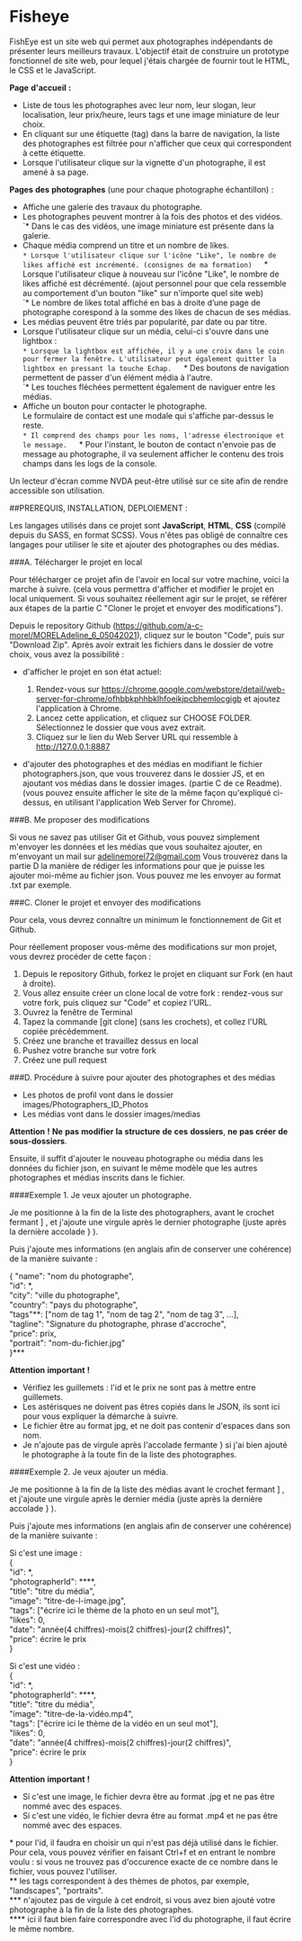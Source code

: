 # Fisheye

FishEye est un site web qui permet aux photographes indépendants de présenter leurs meilleurs travaux.
L'objectif était de construire un prototype fonctionnel de site web, pour lequel j'étais chargée de fournir tout le HTML, le CSS et le JavaScript.

__Page__ __d'accueil__ __:__ 
* Liste de tous les photographes avec leur nom, leur slogan, leur localisation, leur prix/heure, leurs tags et une image miniature de leur choix.  
* En cliquant sur une étiquette (tag) dans la barre de navigation, la liste des photographes est filtrée pour n'afficher que ceux qui correspondent à cette
étiquette.  
* Lorsque l'utilisateur clique sur la vignette d'un photographe, il est amené à sa page.  

__Pages__ __des__ __photographes__ (une pour chaque photographe échantillon) :  
* Affiche une galerie des travaux du photographe.  
* Les photographes peuvent montrer à la fois des photos et des vidéos.  
	`* Dans le cas des vidéos, une image miniature est présente dans la galerie.  
* Chaque média comprend un titre et un nombre de likes.  
	`* Lorsque l'utilisateur clique sur l'icône "Like", le nombre de likes affiché est incrémenté. (consignes de ma formation)  
	`* Lorsque l'utilisateur clique à nouveau sur l'icône "Like", le nombre de likes affiché est décrémenté. (ajout personnel pour que cela ressemble au comportement d'un bouton "like" sur n'importe quel site web)  
	`* Le nombre de likes total affiché en bas à droite d’une page de photographe corespond à la somme des likes de chacun de ses médias.  
* Les médias peuvent être triés par popularité, par date ou par titre.  
* Lorsque l'utilisateur clique sur un média, celui-ci s'ouvre dans une lightbox :  
	`* Lorsque la lightbox est affichée, il y a une croix dans le coin pour fermer la fenêtre. L'utilisateur peut également quitter la lightbox en pressant la touche Echap.  
	`* Des boutons de navigation permettent de passer d'un élément média à l'autre.  
	`* Les touches fléchées permettent également de naviguer entre les médias.  
* Affiche un bouton pour contacter le photographe.  
Le formulaire de contact est une modale qui s'affiche par-dessus le reste.  
	`* Il comprend des champs pour les noms, l'adresse électronique et le message.  
	`* Pour l'instant, le bouton de contact n'envoie pas de message au photographe, il va seulement afficher le contenu des trois champs dans les logs de la console.  

Un lecteur d'écran comme NVDA peut-être utilisé sur ce site afin de rendre accessible son utilisation.


##PREREQUIS, INSTALLATION, DEPLOIEMENT :

Les langages utilisés dans ce projet sont __JavaScript__, __HTML__, __CSS__ (compilé depuis du SASS, en format SCSS). Vous n'êtes pas obligé de connaître ces langages pour utiliser le site et ajouter des photographes ou des médias.

###A. Télécharger le projet en local

Pour télécharger ce projet afin de l'avoir en local sur votre machine, voici la marche à suivre. (cela vous permettra d'afficher et modifier le projet en local uniquement. Si vous souhaitez réellement agir sur le projet, se référer aux étapes de la partie C "Cloner le projet et envoyer des modifications").

Depuis le repository Github (https://github.com/a-c-morel/MORELAdeline_6_05042021), cliquez sur le bouton "Code", puis sur "Download Zip".
Après avoir extrait les fichiers dans le dossier de votre choix, vous avez la possibilité :

* d'afficher le projet en son état actuel:
	1. Rendez-vous sur https://chrome.google.com/webstore/detail/web-server-for-chrome/ofhbbkphhbklhfoeikjpcbhemlocgigb et ajoutez l'application à Chrome.
	2. Lancez cette application, et cliquez sur CHOOSE FOLDER. Sélectionnez le dossier que vous avez extrait.
	3. Cliquez sur le lien du Web Server URL qui ressemble à http://127.0.0.1:8887

* d'ajouter des photographes et des médias en modifiant le fichier photographers.json, que vous trouverez dans le dossier JS, et en ajoutant vos médias dans le dossier images. (partie C de ce Readme).
(vous pouvez ensuite afficher le site de la même façon qu'expliqué ci-dessus, en utilisant l'application Web Server for Chrome).


###B. Me proposer des modifications

Si vous ne savez pas utiliser Git et Github, vous pouvez simplement m'envoyer les données et les médias que vous souhaitez ajouter, en m'envoyant un mail sur adelinemorel72@gmail.com
Vous trouverez dans la partie D la manière de rédiger les informations pour que je puisse les ajouter moi-même au fichier json. Vous pouvez me les envoyer au format .txt par exemple.


###C. Cloner le projet et envoyer des modifications

Pour cela, vous devrez connaître un minimum le fonctionnement de Git et Github.

Pour réellement proposer vous-même des modifications sur mon projet, vous devrez procéder de cette façon :

1. Depuis le repository Github, forkez le projet en cliquant sur Fork (en haut à droite).
2. Vous allez ensuite créer un clone local de votre fork : rendez-vous sur votre fork, puis cliquez sur "Code" et copiez l'URL.
3. Ouvrez la fenêtre de Terminal
4. Tapez la commande [git clone] (sans les crochets), et collez l'URL copiée précédemment.
5. Créez une branche et travaillez dessus en local
6. Pushez votre branche sur votre fork
7. Créez une pull request


###D. Procédure à suivre pour ajouter des photographes et des médias
* Les photos de profil vont dans le dossier images/Photographers_ID_Photos
* Les médias vont dans le dossier images/medias

__Attention__ __!__ __Ne__ __pas__ __modifier__ __la__ __structure__ __de__ __ces__ __dossiers__, __ne__ __pas__ __créer__ __de__ __sous-dossiers__.

Ensuite, il suffit d'ajouter le nouveau photographe ou média dans les données du fichier json, en suivant le même modèle que les autres photographes et médias inscrits dans le fichier.

####Exemple 1. Je veux ajouter un photographe.

Je me positionne à la fin de la liste des photographers, avant le crochet fermant ] , et j'ajoute une virgule après le dernier photographe (juste après la dernière accolade } ).

Puis j'ajoute mes informations (en anglais afin de conserver une cohérence) de la manière suivante :

{
  "name": "nom du photographe",  
  "id": \*,  
  "city": "ville du photographe",  
  "country": "pays du photographe",  
  "tags"\*\*: ["nom de tag 1", "nom de tag 2", "nom de tag 3", ...],  
  "tagline": "Signature du photographe, phrase d'accroche",  
  "price": prix,  
  "portrait": "nom-du-fichier.jpg"  
}\*\*\*

__Attention__ __important__ __!__
* Vérifiez les guillemets : l'id et le prix ne sont pas à mettre entre guillemets.
* Les astérisques ne doivent pas êtres copiés dans le JSON, ils sont ici pour vous expliquer la démarche à suivre.
* Le fichier être au format jpg, et ne doit pas contenir d'espaces dans son nom.
* Je n'ajoute pas de virgule après l'accolade fermante } si j'ai bien ajouté le photographe à la toute fin de la liste des photographes.

####Exemple 2. Je veux ajouter un média.

Je me positionne à la fin de la liste des médias avant le crochet fermant ] , et j'ajoute une virgule après le dernier média (juste après la dernière accolade } ).

Puis j'ajoute mes informations (en anglais afin de conserver une cohérence) de la manière suivante :

Si c'est une image :  
{  
  "id": \*,  
  "photographerId": \*\*\*\*,  
  "title": "titre du média",  
  "image": "titre-de-l-image.jpg",  
  "tags": ["écrire ici le thème de la photo en un seul mot"],  
  "likes": 0,  
  "date": "année(4 chiffres)-mois(2 chiffres)-jour(2 chiffres)",  
  "price": écrire le prix  
}

Si c'est une vidéo :  
{  
  "id": \*,  
  "photographerId": \*\*\*\*,  
  "title": "titre du média",  
  "image": "titre-de-la-vidéo.mp4",  
  "tags": ["écrire ici le thème de la vidéo en un seul mot"],  
  "likes": 0,  
  "date": "année(4 chiffres)-mois(2 chiffres)-jour(2 chiffres)",  
  "price": écrire le prix  
}

__Attention__ __important__ __!__
* Si c'est une image, le fichier devra être au format .jpg et ne pas être nommé avec des espaces.
* Si c'est une vidéo, le fichier devra être au format .mp4 et ne pas être nommé avec des espaces.

\* pour l'id, il faudra en choisir un qui n'est pas déjà utilisé dans le fichier. Pour cela, vous pouvez vérifier en faisant Ctrl+f et en entrant le nombre voulu : si vous ne trouvez pas d'occurence exacte de ce nombre dans le fichier, vous pouvez l'utiliser.  
\*\* les tags correspondent à des thèmes de photos, par exemple, "landscapes", "portraits".  
\*\*\* n'ajoutez pas de virgule à cet endroit, si vous avez bien ajouté votre photographe à la fin de la liste des photographes.  
\*\*\*\* ici il faut bien faire correspondre avec l'id du photographe, il faut écrire le même nombre.
